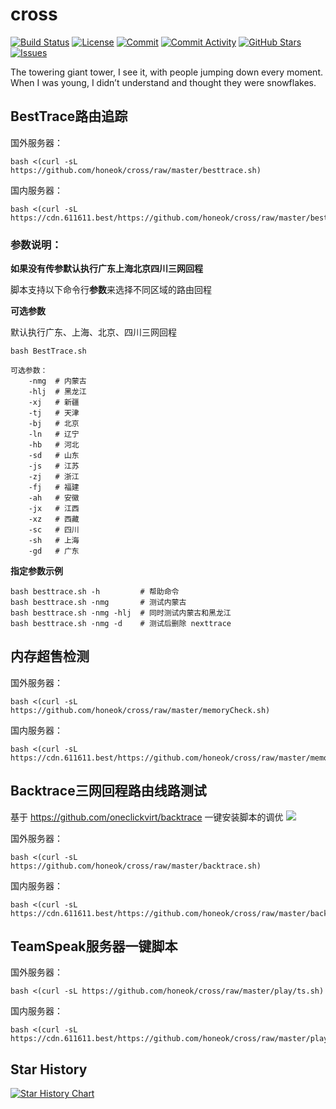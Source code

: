 # cross

[![Build Status](https://github.com/honeok/cross/actions/workflows/shellcheck.yml/badge.svg)](https://github.com/honeok/cross/actions/workflows/shellcheck.yml/badge.svg)
[![License](https://img.shields.io/github/license/honeok/cross.svg?style=flat)](./LICENSE)
[![Commit](https://img.shields.io/github/last-commit/honeok/cross)](https://github.com/honeok/cross)
[![Commit Activity](https://img.shields.io/github/commit-activity/m/honeok/cross.svg)](https://github.com/honeok/cross)
[![GitHub Stars](https://img.shields.io/github/stars/honeok/cross?style=flat)](https://github.com/honeok/cross)
[![Issues](https://img.shields.io/github/issues/honeok/cross.svg)](https://img.shields.io/github/issues/honeok/cross.svg)

The towering giant tower, I see it, with people jumping down every moment. When I was young, I didn’t understand and thought they were snowflakes.

## BestTrace路由追踪

国外服务器：
```shell
bash <(curl -sL https://github.com/honeok/cross/raw/master/besttrace.sh)
```
国内服务器：
```shell
bash <(curl -sL https://cdn.611611.best/https://github.com/honeok/cross/raw/master/besttrace.sh)
```

### 参数说明：

**如果没有传参默认执行广东上海北京四川三网回程**

脚本支持以下命令行**参数**来选择不同区域的路由回程

**可选参数**

默认执行广东、上海、北京、四川三网回程

```shell
bash BestTrace.sh

可选参数：
    -nmg  # 内蒙古
    -hlj  # 黑龙江
    -xj   # 新疆
    -tj   # 天津
    -bj   # 北京
    -ln   # 辽宁
    -hb   # 河北
    -sd   # 山东
    -js   # 江苏
    -zj   # 浙江
    -fj   # 福建
    -ah   # 安徽
    -jx   # 江西
    -xz   # 西藏
    -sc   # 四川
    -sh   # 上海
    -gd   # 广东
```

**指定参数示例**

```shell
bash besttrace.sh -h         # 帮助命令
bash besttrace.sh -nmg       # 测试内蒙古
bash besttrace.sh -nmg -hlj  # 同时测试内蒙古和黑龙江
bash besttrace.sh -nmg -d    # 测试后删除 nexttrace
```

## 内存超售检测

国外服务器：
```shell
bash <(curl -sL https://github.com/honeok/cross/raw/master/memoryCheck.sh)
```
国内服务器：
```shell
bash <(curl -sL https://cdn.611611.best/https://github.com/honeok/cross/raw/master/memoryCheck.sh)
```

## Backtrace三网回程路由线路测试

基于 https://github.com/oneclickvirt/backtrace 一键安装脚本的调优
![](https://cdn.img2ipfs.com/ipfs/QmQ5EnCV9en5aLFSGM4mKwvh5jpMPDy8JsmbkdBtshYUP2?filename=image.png)

国外服务器：
```shell
bash <(curl -sL https://github.com/honeok/cross/raw/master/backtrace.sh)
```
国内服务器：
```shell
bash <(curl -sL https://cdn.611611.best/https://github.com/honeok/cross/raw/master/backtrace.sh)
```

## TeamSpeak服务器一键脚本

国外服务器：
```shell
bash <(curl -sL https://github.com/honeok/cross/raw/master/play/ts.sh)
```
国内服务器：
```shell
bash <(curl -sL https://cdn.611611.best/https://github.com/honeok/cross/raw/master/play/ts.sh)
```

## Star History

[![Star History Chart](https://api.star-history.com/svg?repos=honeok/cross&type=Date)](https://star-history.com/#honeok/cross&Date)
